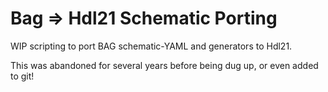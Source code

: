 
# Bag => Hdl21 Schematic Porting 

WIP scripting to port BAG schematic-YAML and generators to Hdl21. 

This was abandoned for several years before being dug up, or even added to git!
